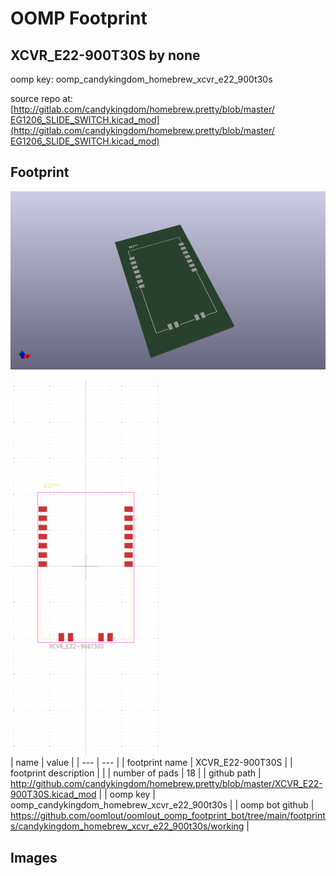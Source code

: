 # OOMP Footprint  
## XCVR_E22-900T30S  by none  
  
oomp key: oomp_candykingdom_homebrew_xcvr_e22_900t30s  
  
source repo at: [http://gitlab.com/candykingdom/homebrew.pretty/blob/master/‎EG1206‎_SLIDE_SWITCH.kicad_mod](http://gitlab.com/candykingdom/homebrew.pretty/blob/master/‎EG1206‎_SLIDE_SWITCH.kicad_mod)  
## Footprint  
  
[![working_kicad_pcb_3d.png](working_kicad_pcb_3d_600.png)](working_kicad_pcb_3d.png)  
  
[![working.png](working_600.png)](working.png)  
| name | value | 
| --- | --- | 
| footprint name | XCVR_E22-900T30S | 
| footprint description |  | 
| number of pads | 18 | 
| github path | http://github.com/candykingdom/homebrew.pretty/blob/master/XCVR_E22-900T30S.kicad_mod | 
| oomp key | oomp_candykingdom_homebrew_xcvr_e22_900t30s | 
| oomp bot github | https://github.com/oomlout/oomlout_oomp_footprint_bot/tree/main/footprints/candykingdom_homebrew_xcvr_e22_900t30s/working | 
## Images  
